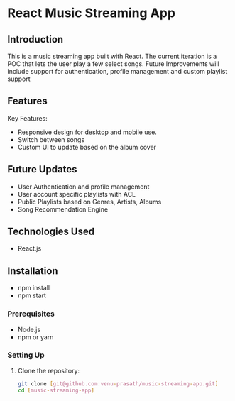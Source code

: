 # React Music Streaming App

## Introduction

This is a music streaming app built with React.
The current iteration is a POC that lets the user play a few select songs.
Future Improvements will include support for authentication, profile management and custom playlist support

## Features

Key Features:

- Responsive design for desktop and mobile use.
- Switch between songs
- Custom UI to update based on the album cover

## Future Updates

- User Authentication and profile management
- User account specific playlists with ACL
- Public Playlists based on Genres, Artists, Albums
- Song Recommendation Engine

## Technologies Used

- React.js

## Installation

- npm install
- npm start

### Prerequisites

- Node.js
- npm or yarn

### Setting Up

1. Clone the repository:
   ```bash
   git clone [git@github.com:venu-prasath/music-streaming-app.git]
   cd [music-streaming-app]
   ```
